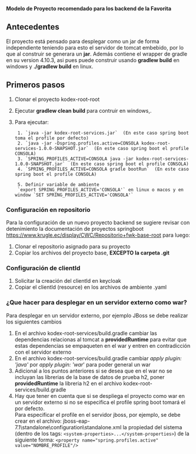 **Modelo de Proyecto recomendado para los backend de la Favorita**

## Antecedentes
El proyecto está pensado para desplegar como un jar de forma independiente teniendo para esto el servidor de tomcat embebido, por lo que al construir se generara un **jar**.
Además contiene el wrapper de gradle en su version 4.10.3, asi pues puede construir usando **gradlew build** en windows y **./gradlew build** en linux. 

## Primeros pasos
1. Clonar el proyecto kodex-root-root
2. Ejecutar **gradlew clean build** para contruir en windows,.
3. Para ejecutar:

        1. `java -jar kodex-root-services.jar`  (En este caso spring boot toma el profile por defecto)
        2. `java -jar -Dspring.profiles.active=CONSOLA kodex-root-services-1.0.0-SNAPSHOT.jar`  (En este caso spring boot el profile CONSOLA)
        3. `SPRING_PROFILES_ACTIVE=CONSOLA java -jar kodex-root-services-1.0.0-SNAPSHOT.jar`  (En este caso spring boot el profile CONSOLA)
        4. `SPRING_PROFILES_ACTIVE=CONSOLA gradle bootRun`  (En este caso spring boot el profile CONSOLA)

        5. Definir variable de ambiente
        `export SPRING_PROFILES_ACTIVE='CONSOLA'` en linux o macos y en window `SET SPRING_PROFILES_ACTIVE='CONSOLA'`


### Configuración en repositorio
Para la configuración de un nuevo proyecto backend se sugiere revisar con detenimiento la documentación de proyectos springboot https://www.krugle.ec/display/CWC/Repositorio+fwk-base-root para luego:

1. Clonar el repositorio asignado para su proyecto
2. Copiar los archivos del proyecto base, **EXCEPTO la carpeta .git**

### Configuración de clientId
1. Solicitar la creación del clientId en keycloak
2. Copiar el clientId (resource) en los archivos de ambiente .yaml

### ¿Que hacer para desplegar en un servidor externo como war?  
Para desplegar en un servidor externo, por ejemplo JBoss se debe realizar los siguientes cambios  
1. En el archivo kodex-root-services/build.gradle cambiar las dependencias relacionas al tomcat a **providedRuntime** para evitar que 
estas dependencias se empaqueten en el war y entren en contradicción con el servidor externo  
2. En el archivo kodex-root-services/build.gradle cambiar _apply plugin: 'java'_ por _apply plugin: 'war_' para poder general un war  
3. Adicional a los puntos anteriores si se desea que en el war no se incluyan las librerias de la base de datos de prueba h2, 
poner **providedRuntime** la libreria h2 en el archivo kodex-root-services/build.gradle  
4. Hay que tener en cuenta que si se despliega el proyecto como war en un servidor externo si no se especifica el profile spring boot tomará el por defecto.  
Para especificar el profile en el servidor jboss, por ejemplo, se debe crear en el archivo: jboss-eap-7.1\standalone\configuration\standalone.xml
la propiedad del sistema (dentro de los tags: `<system-properties>...</system-properties>`) de la siguiente forma:
`<property name="spring.profiles.active" value="NOMBRE_PROFILE"/>`

